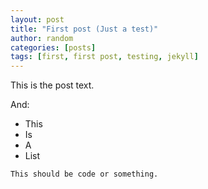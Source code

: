 ```yaml
---
layout: post
title: "First post (Just a test)"
author: random
categories: [posts]
tags: [first, first post, testing, jekyll]
---
```

This is the post text.

And:

- This
- Is
- A
- List

`
  This should be code
        or something.
`
